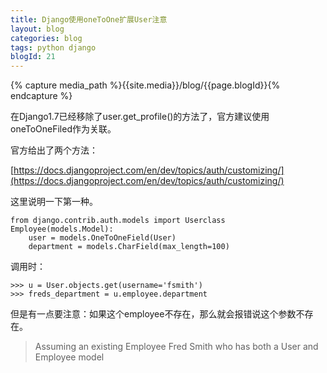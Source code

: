 ```yaml
---
title: Django使用oneToOne扩展User注意
layout: blog
categories: blog
tags: python django
blogId: 21
---
```

{% capture media_path %}{{site.media}}/blog/{{page.blogId}}{% endcapture %}

在Django1.7已经移除了user.get_profile()的方法了，官方建议使用oneToOneFiled作为关联。

官方给出了两个方法：

[https://docs.djangoproject.com/en/dev/topics/auth/customizing/](https://docs.djangoproject.com/en/dev/topics/auth/customizing/)

这里说明一下第一种。

```
from django.contrib.auth.models import Userclass Employee(models.Model):
    user = models.OneToOneField(User)
    department = models.CharField(max_length=100)
```

调用时：

```
>>> u = User.objects.get(username='fsmith')
>>> freds_department = u.employee.department
```

但是有一点要注意：如果这个employee不存在，那么就会报错说这个参数不存在。

> Assuming an existing Employee Fred Smith who has both a User and Employee model